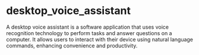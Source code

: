 # desktop_voice_assistant
A desktop voice assistant is a software application that uses voice recognition technology to perform tasks and answer questions on a computer. It allows users to interact with their device using natural language commands, enhancing convenience and productivity.
